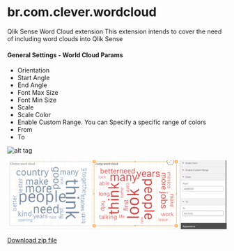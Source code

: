 # br.com.clever.wordcloud
Qlik Sense Word Cloud extension
This extension intends to cover the need of including word clouds into Qlik Sense

#### General Settings - World Cloud Params
- Orientation
- Start Angle
- End Angle
- Font Max Size
- Font Min Size
- Scale
- Scale Color
- Enable Custom Range. You can Specify a specific range of colors
- From
- To


![alt tag](https://cloud.githubusercontent.com/assets/9040310/5868637/8c9dc184-a293-11e4-8bfb-1308a1aa1fa9.PNG)

![Specific Range of Colors](/preview.png?raw=true "Specific Range of Colors")

[Download zip file](https://github.com/cleveranjos/br.com.clever.wordcloud/archive/master.zip)